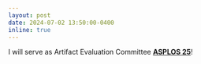 ```yaml
---
layout: post
date: 2024-07-02 13:50:00-0400
inline: true
---
```


I will serve as Artifact Evaluation Committee <strong><a href="https://www.asplos-conference.org/asplos2025/">ASPLOS 25</a></strong>!